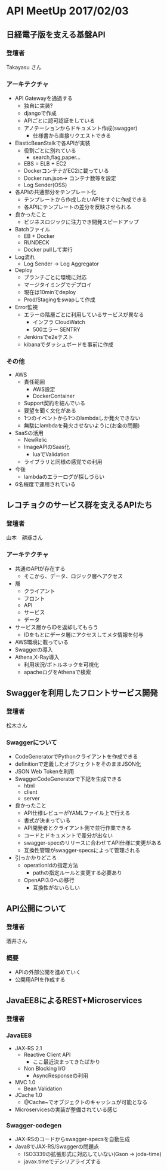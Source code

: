 # API MeetUp 2017/02/03

## 日経電子版を支える基盤API

### 登壇者
Takayasu さん

### アーキテクチャ
* API Gatewayを通過する
	* 独自に実装?
	* djangoで作成
	* APIごとに認可認証をしている
	* アノテーションからドキュメント作成(swagger)
		* 仕様書から直接リクエストできる
* ElasticBeanStalkで各APIが実装
	* 役割ごとに別れている
		* search,flag,paper...
	* EBS = ELB + EC2
	* DockerコンテナがEC2に載っている
	* Docker.run.json→ コンテナ数等を設定
	* Log Sender(OSS)
* 各APIの共通部分をテンプレート化
	* テンプレートから作成したいAPIをすぐに作成できる
	* 各APIにテンプレートの差分を反映させられる
* 良かったこと
	* ビジネスロジックに注力でき開発スピードアップ
* Batchファイル
	* EB + Docker
	* RUNDECK
	* Docker pullして実行
* Log流れ
	* Log Sender -> Log Aggregator
* Deploy
	* ブランチごとに環境に対応
	* マージタイミングでデプロイ
	* 現在は10minでdeploy
	* Prod/Stagingをswapして作成
* Error監視
	* エラーの階層ごとに利用しているサービスが異なる
		* インフラ CloudWatch
		* 500エラー SENTRY
	* Jenkinsでe2eテスト
	* kibanaでダッシュボードを事前に作成

### その他
* AWS
	* 責任範囲
		* AWS設定
		* DockerContainer
	* Support契約を結んでいる
	* 要望を聞く文化がある
	* 1つのイベントから1つのlambdaしか発火できない
	* 無駄にlambdaを発火させないように(お金の問題)
* SaaSの活用
	* NewRelic
	* ImageAPIのSaas化
		* luaでValidation
	* ライブラリと同様の感覚での利用
* 今後
	* lambdaのエラーログが探しづらい
* 6名程度で運用されている


## レコチョクのサービス群を支えるAPIたち

### 登壇者
山本　耕琢さん

### アーキテクチャ
* 共通のAPIが存在する
	* そこから、データ、ロジック層へアクセス
* 層
	* クライアント
	* フロント
	* API
	* サービス
	* データ
* サービス層からIDを返却してもらう
	* IDをもとにデータ層にアクセスしてメタ情報を付与
* AWS環境に載っている
* Swaggerの導入
* Athena,X-Ray導入
	* 利用状況/ボトルネックを可視化
	* apacheログをAthenaで検索


## Swaggerを利用したフロントサービス開発

### 登壇者
松木さん

### Swaggerについて
- CodeGeneratorでPythonクライアントを作成できる
- definitionで定義したオブジェクトをそのままJSON化
- JSON Web Tokenを利用
- SwaggerCodeGeneratorで下記を生成できる
	- html
	- client
	- server
- 良かったこと
	- API仕様レビューがYAMLファイル上で行える
	- 書式が決まっている
	- API開発者とクライアント側で並行作業できる
	- コードとドキュメントで差分が出ない
	- swagger-specのリリースに合わせてAPI仕様に変更がある
	- 互換性管理がswagger-specsによって管理される
- 引っかかりどころ
	- operationIdの指定方法
		- pathの指定ルールと変更する必要あり
	- OpenAPI3.0への移行
		- 互換性がないらしい

## API公開について

### 登壇者
酒井さん

### 概要
- APIの外部公開を進めていく
- 公開用APIを作成する

## JavaEE8によるREST+Microservices

### 登壇者

### JavaEE8
- JAX-RS 2.1
	- Reactive Client API
		- ここ最近決まってきたばかり
	- Non Blocking I/O
		- AsyncResponseの利用
- MVC 1.0
 	- Bean Validation
- JCache 1.0
	- @Cache~でオブジェクトのキャッシュが可能となる
- Microservicesの実装が整備されている感じ

### Swagger-codegen
- JAX-RSのコードからswagger-specsを自動生成
- Java8でJAX-RS/Swaggerの問題点
 	- ISO3339の拡張形式に対応していない(Gson -> joda-time)
 	- javax.timeでデシリアライズする
